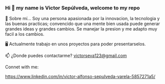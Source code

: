 ### Hi 👋 my name is Victor Sepúlveda, welcome to my repo

💬 Sobre mí... Soy una persona apasionada por la innovacion, la tecnologia y las buenas practicas; convencido que una mente bien usada puede generar grandes ideas y grandes cambios. Se manejar la presion y me adapto muy facil a los cambios.

🖥️ Actualmente trabajo en unos proyectos para poder presentarselos.

📫 ¿Donde puedes contactarme? victorseva123@gmail.com

Connet with me: 

https://www.linkedin.com/in/victor-alfonso-sepulveda-varela-5857271a5/


